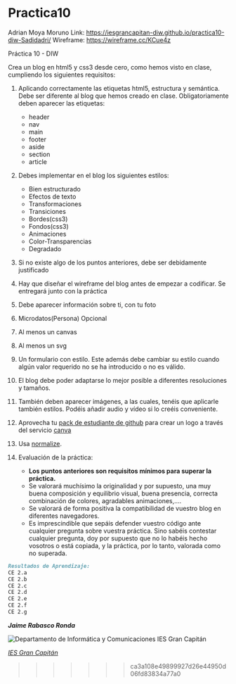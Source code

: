 # Practica10
Adrian Moya Moruno Link: https://iesgrancapitan-diw.github.io/practica10-diw-Sadidadri/
Wireframe: https://wireframe.cc/KCue4z

Práctica 10 - DIW

Crea un blog en html5 y css3 desde cero, como hemos visto en clase, cumpliendo los siguientes requisitos:

1. Aplicando correctamente las etiquetas html5, estructura y semántica. Debe ser diferente al blog que hemos creado en clase. Obligatoriamente deben aparecer las etiquetas:

    - header
    - nav
    - main
    - footer
    - aside
    - section
    - article

2. Debes implementar en el blog los siguientes estilos:

   - Bien estructurado
   - Efectos de texto
   - Transformaciones
   - Transiciones
   - Bordes(css3)
   - Fondos(css3)
   - Animaciones
   - Color-Transparencias
   - Degradado

3. Si no existe algo de los puntos anteriores, debe ser debidamente justificado

4. Hay que diseñar el wireframe del blog antes de empezar a codificar. Se entregará junto con la práctica

5. Debe aparecer información sobre ti, con tu foto

6. Microdatos(Persona) Opcional

7. Al menos un canvas

8. Al menos un svg

9. Un formulario con estilo. Este además debe cambiar su estilo cuando algún valor requerido no se ha introducido o no es válido.

10. El blog debe poder adaptarse lo mejor posible a diferentes resoluciones y tamaños.

11. También deben aparecer imágenes, a las cuales, tenéis que aplicarle también estilos. Podéis añadir audio y vídeo si lo creéis conveniente.

12. Aprovecha tu [pack de estudiante de github](https://education.github.com/pack) para crear un logo a través del servicio [canva](https://www.canva.com/)

13. Usa [normalize](https://necolas.github.io/normalize.css/).

14. Evaluación de la práctica:

    - **Los puntos anteriores son requisitos mínimos para superar la práctica.**
    - Se valorará muchísimo la originalidad y por supuesto, una muy buena composición y equilibrio visual, buena presencia, correcta combinación de colores, agradables animaciones,....
    - Se valorará de forma positiva la compatibilidad de vuestro blog en diferentes navegadores.
    - Es imprescindible que sepáis defender vuestro código ante cualquier pregunta sobre vuestra práctica. Sino sabéis contestar cualquier pregunta, doy por supuesto que no lo habéis hecho vosotros o está copiada, y la práctica, por lo tanto, valorada como no superada.

```markdown
Resultados de Aprendizaje:
CE 2.a
CE 2.b
CE 2.c
CE 2.d
CE 2.e
CE 2.f
CE 2.g
```

___Jaime Rabasco Ronda___

![Departamento de Informática y Comunicaciones IES Gran Capitán](https://informatica.iesgrancapitan.org/wp-content/uploads/2019/12/logo_completo_200x43.png)

_[IES Gran Capitán](https://informatica.iesgrancapitan.org/)_
>>>>>>> ca3a108e49899927d26e44950d06fd83834a77a0
